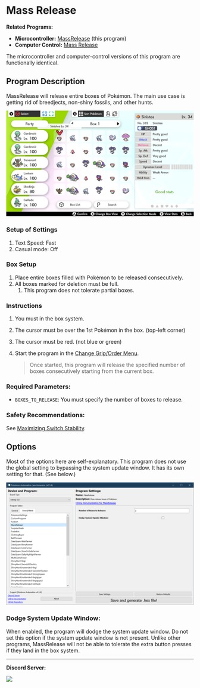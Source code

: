 # Mass Release

**Related Programs:**
- **Microcontroller:** [MassRelease](https://github.com/PokemonAutomation/Microcontroller/blob/master/Wiki/Programs/NintendoSwitch/MassRelease.md) (this program)
- **Computer Control:** [Mass Release](https://github.com/PokemonAutomation/ComputerControl/blob/master/Wiki/Programs/NintendoSwitch/MassRelease.md)

The microcontroller and computer-control versions of this program are functionally identical.


## Program Description

MassRelease will release entire boxes of Pokémon. The main use case is getting rid of breedjects, non-shiny fossils, and other hunts.

<img src="images/MassRelease-0.jpg">

### Setup of Settings

1. Text Speed: Fast
2. Casual mode: Off

### Box Setup

1. Place entire boxes filled with Pokémon to be released consecutively.
2. All boxes marked for deletion must be full.
   1. This program does not tolerate partial boxes.

### Instructions

1. You must in the box system.
2. The cursor must be over the 1st Pokémon in the box. (top-left corner)
3. The cursor must be red. (not blue or green)
4. Start the program in the [Change Grip/Order Menu](https://github.com/PokemonAutomation/SwSh-Arduino/wiki/Appendix:-ChangeGripOrderMenu).

   > Once started, this program will release the specified number of boxes consecutively starting from the current box.

### Required Parameters:
- `BOXES_TO_RELEASE`: You must specify the number of boxes to release.

### Safety Recommendations:
See [Maximizing Switch Stability](https://github.com/PokemonAutomation/SwSh-Arduino/wiki/Appendix:-MaximizingSwitchStability).


## Options

Most of the options here are self-explanatory.
This program does not use the global setting to bypassing the system update window. It has its own setting for that. (See below.)

<img src="images/MassRelease-1.png">

### Dodge System Update Window:

When enabled, the program will dodge the system update window. Do not set this option if the system update window is not present. Unlike other programs, MassRelease will not be able to tolerate the extra button presses if they land in the box system.


<hr>

**Discord Server:** 

[<img src="https://canary.discordapp.com/api/guilds/695809740428673034/widget.png?style=banner2">](https://discord.gg/cQ4gWxN)
